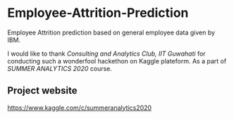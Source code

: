 # Employee-Attrition-Prediction
Employee Attrition prediction based on general employee data given by IBM.

I would like to thank *Consulting and Analytics Club, IIT Guwahati* for conducting such a wonderfool hackethon on Kaggle plateform. As a part of *SUMMER ANALYTICS 2020* course.

## Project website
https://www.kaggle.com/c/summeranalytics2020

